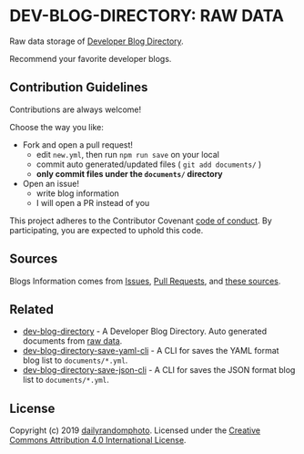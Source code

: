 # DEV-BLOG-DIRECTORY: RAW DATA

Raw data storage of [Developer Blog Directory](https://github.com/dev-blog-directory/dev-blog-directory).

Recommend your favorite developer blogs.

## Contribution Guidelines
Contributions are always welcome!

Choose the way you like:

- Fork and open a pull request!
  - edit `new.yml`, then run `npm run save` on your local
  - commit auto generated/updated files ( `git add documents/` )
  - **only commit files under the `documents/` directory**
- Open an issue!
  - write blog information
  - I will open a PR instead of you

This project adheres to the Contributor Covenant [code of conduct](CODE_OF_CONDUCT.md). By participating, you are expected to uphold this code.

## Sources
Blogs Information comes from [Issues](https://github.com/dailyrandomphoto/dev-blog-directory-raw/issues), [Pull Requests](https://github.com/dailyrandomphoto/dev-blog-directory-raw/pulls), and [these sources](SOURCES.md).

## Related

- [dev-blog-directory](https://github.com/dev-blog-directory/dev-blog-directory) - A Developer Blog Directory. Auto generated documents from [raw data](https://github.com/dailyrandomphoto/dev-blog-directory-raw).
- [dev-blog-directory-save-yaml-cli](https://github.com/dailyrandomphoto/dev-blog-directory-save-yaml-cli) - A CLI for saves the YAML format blog list to `documents/*.yml`.
- [dev-blog-directory-save-json-cli](https://github.com/dailyrandomphoto/dev-blog-directory-save-json-cli) - A CLI for saves the JSON format blog list to `documents/*.yml`.

## License
Copyright (c) 2019 [dailyrandomphoto](https://github.com/dailyrandomphoto). Licensed under the [Creative Commons Attribution 4.0 International License](https://creativecommons.org/licenses/by/4.0/).
